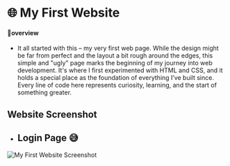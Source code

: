 
# 🌐 My First Website 

#### 🔰overview

- It all started with this – my very first web page. While the design might be far from perfect and the layout a bit rough around the edges, this simple and "ugly" page marks the beginning of my journey into web development. It's where I first experimented with HTML and CSS, and it holds a special place as the foundation of everything I’ve built since. Every line of code here represents curiosity, learning, and the start of something greater.

## Website Screenshot
- Login Page 😅
  ----------
![My First Website Screenshot](https://github.com/user-attachments/assets/1db2b812-615b-4425-85e9-7d957f52d36a)
